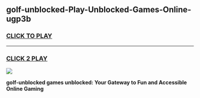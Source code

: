
## golf-unblocked-Play-Unblocked-Games-Online-ugp3b
<h3>
<a href="https://premium76.site?title=golf-unblocked&ref=25A">CLICK TO PLAY</a></h3>
<hr>

<h3>
<a href="https://premium76.site?title=golf-unblocked&ref=25A">CLICK 2 PLAY</a>
  
</h3>

<a href="https://premium76.site?title=golf-unblocked&ref=25A"><img src="https://clearcache.store/games.png"></a>


**golf-unblocked games unblocked: Your Gateway to Fun and Accessible Online Gaming**

